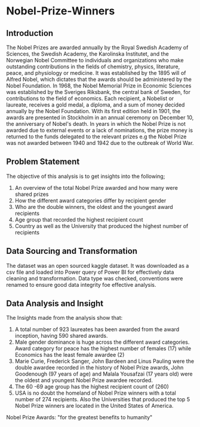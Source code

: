 # Nobel-Prize-Winners

## Introduction 
The Nobel Prizes are awarded annually by the Royal Swedish Academy of Sciences, the Swedish Academy, the Karolinska Institutet, and the Norwegian Nobel Committee to individuals and organizations who make outstanding contributions in the fields 
of chemistry, physics, literature, peace, and physiology or medicine. It was established by the 1895 will of Alfred Nobel, which dictates that the awards should be administered by the Nobel Foundation. In 1968, the Nobel Memorial Prize in Economic Sciences was established by the Sveriges Riksbank, the central bank of Sweden, for contributions to the field of economics. 
Each recipient, a Nobelist or laureate, receives a gold medal, a diploma, and a sum of money decided annually by the Nobel Foundation. With its first edition held in 1901, the awards are presented in Stockholm in an annual ceremony on December 10, the anniversary of Nobel's death. In years in which the Nobel Prize is not awarded due to external events or a lack of nominations, the prize money is returned to the funds delegated to the relevant prizes e.g the Nobel Prize was not awarded between 1940 and 1942 due to the outbreak of World War.

## Problem Statement 

The objective of this analysis is to get insights into the following;

1. An overview of the total Nobel Prize awarded and how many were shared prizes
2. How the different award categories differ by recipient gender
3. Who are the double winners, the oldest and the youngest award recipients 
4. Age group that recorded the highest recipient count
5. Country as well as the University that produced the highest number of recipients 

## Data Sourcing and Transformation 
The dataset was an open sourced kaggle dataset. It was downloaded as a csv file and loaded into Power query of Power BI for effectively data cleaning and transformation. Data type was checked, conventions were renamed to ensure good data integrity foe effective analysis. 

## Data Analysis and Insight 

The Insights made from the analysis show that:
1. A total number of 923 laureates has been awarded from the award inception, having 590 shared awards.
2. Male gender dominance is huge across the different award categories. Award category for peace has the highest number of females (17) while Economics has the least female awardee (2)
3. Marie Curie, Frederick Sanger, John Bardeen and Linus Pauling were the double awardee recorded in the history of Nobel Prize awards, John Goodenough (97 years of age) and Malala Yousafzai (17 years old) were the oldest and youngest Nobel Prize awardee recorded. 
4. The 60 -69 age group has the highest recipient count of (260)
5. USA is no doubt the homeland of Nobel Prize winners with a total number of 274 recipients. Also the Universities that produced the top 5 Nobel Prize winners are located in the United States of America. 

Nobel Prize Awards: "for the greatest benefits to humanity"





